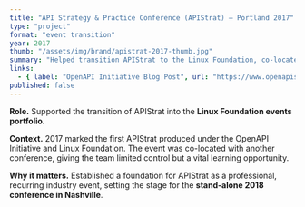 ```yaml
---
title: "API Strategy & Practice Conference (APIStrat) — Portland 2017"
type: "project"
format: "event transition"
year: 2017
thumb: "/assets/img/brand/apistrat-2017-thumb.jpg"
summary: "Helped transition APIStrat to the Linux Foundation, co-located with another event and laying the groundwork for its stand-alone future."
links:
  - { label: "OpenAPI Initiative Blog Post", url: "https://www.openapis.org/blog/2017/04/13/the-open-api-initiative-and-the-linux-foundation-to-produce-apistrat-17" }
published: false
---
```


**Role.** Supported the transition of APIStrat into the **Linux Foundation events portfolio**.  

**Context.** 2017 marked the first APIStrat produced under the OpenAPI Initiative and Linux Foundation. The event was co-located with another conference, giving the team limited control but a vital learning opportunity.  

**Why it matters.** Established a foundation for APIStrat as a professional, recurring industry event, setting the stage for the **stand-alone 2018 conference in Nashville**.
